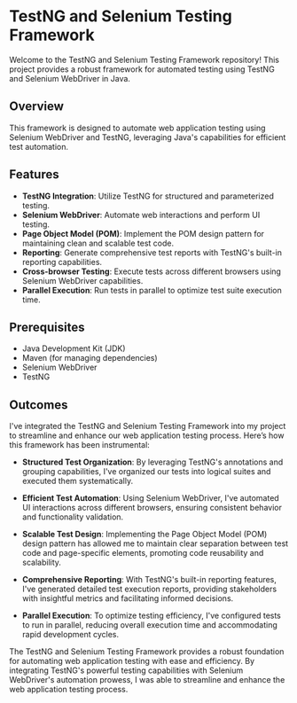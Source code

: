 # TestNG and Selenium Testing Framework

Welcome to the TestNG and Selenium Testing Framework repository! This project provides a robust framework for automated testing using TestNG and Selenium WebDriver in Java.

## Overview

This framework is designed to automate web application testing using Selenium WebDriver and TestNG, leveraging Java's capabilities for efficient test automation.

## Features

- **TestNG Integration**: Utilize TestNG for structured and parameterized testing.
- **Selenium WebDriver**: Automate web interactions and perform UI testing.
- **Page Object Model (POM)**: Implement the POM design pattern for maintaining clean and scalable test code.
- **Reporting**: Generate comprehensive test reports with TestNG's built-in reporting capabilities.
- **Cross-browser Testing**: Execute tests across different browsers using Selenium WebDriver capabilities.
- **Parallel Execution**: Run tests in parallel to optimize test suite execution time.

## Prerequisites

- Java Development Kit (JDK)
- Maven (for managing dependencies)
- Selenium WebDriver
- TestNG

## Outcomes

I've integrated the TestNG and Selenium Testing Framework into my project to streamline and enhance our web application testing process. Here’s how this framework has been instrumental:

- **Structured Test Organization**: By leveraging TestNG's annotations and grouping capabilities, I've organized our tests into logical suites and executed them systematically.
  
- **Efficient Test Automation**: Using Selenium WebDriver, I've automated UI interactions across different browsers, ensuring consistent behavior and functionality validation.
  
- **Scalable Test Design**: Implementing the Page Object Model (POM) design pattern has allowed me to maintain clear separation between test code and page-specific elements, promoting code reusability and scalability.
  
- **Comprehensive Reporting**: With TestNG's built-in reporting features, I've generated detailed test execution reports, providing stakeholders with insightful metrics and facilitating informed decisions.
  
- **Parallel Execution**: To optimize testing efficiency, I've configured tests to run in parallel, reducing overall execution time and accommodating rapid development cycles.

The TestNG and Selenium Testing Framework provides a robust foundation for automating web application testing with ease and efficiency. By integrating TestNG's powerful testing capabilities with Selenium WebDriver's automation prowess, I was able to streamline and enhance the web application testing process.
